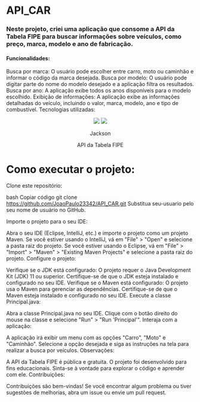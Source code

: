 <h1>API_CAR</h1>


<h3>Neste projeto, criei uma aplicação que consome a API da Tabela FIPE para buscar informações sobre veículos, como preço, marca, modelo e ano de fabricação.</h3>

<h4>Funcionalidades:</h4>

Busca por marca: O usuário pode escolher entre carro, moto ou caminhão e informar o código da marca desejada.
Busca por modelo: O usuário pode digitar parte do nome do modelo desejado e a aplicação filtra os resultados.
Busca por ano: A aplicação exibe todos os anos disponíveis para o modelo escolhido.
Exibição de informações: A aplicação exibe as informações detalhadas do veículo, incluindo o valor, marca, modelo, ano e tipo de combustível.
Tecnologias utilizadas:

<p align="center">
<img src="https://img.shields.io/badge/java-%23ED8B00.svg?style=for-the-badge&logo=java&logoColor=white">
<img src="https://img.shields.io/badge/spring-%236DB33F.svg?style=for-the-badge&logo=spring&logoColor=white">

<p align="center">Jackson
<p align="center">API da Tabela FIPE

<h1>Como executar o projeto:</h1>

Clone este repositório:

bash
Copiar código
git clone https://github.com/JoaoPaulo23342/API_CAR.git
Substitua seu-usuario pelo seu nome de usuário no GitHub.

Importe o projeto para o seu IDE:

Abra o seu IDE (Eclipse, IntelliJ, etc.) e importe o projeto como um projeto Maven.
Se você estiver usando o IntelliJ, vá em "File" > "Open" e selecione a pasta raiz do projeto.
Se você estiver usando o Eclipse, vá em "File" > "Import" > "Maven" > "Existing Maven Projects" e selecione a pasta raiz do projeto.
Configure o projeto:

Verifique se o JDK está configurado: O projeto requer o Java Development Kit (JDK) 11 ou superior. Certifique-se de que o JDK esteja instalado e configurado no seu IDE.
Verifique se o Maven está configurado: O projeto usa o Maven para gerenciar as dependências. Certifique-se de que o Maven esteja instalado e configurado no seu IDE.
Execute a classe Principal.java:

Abra a classe Principal.java no seu IDE.
Clique com o botão direito do mouse na classe e selecione "Run" > "Run 'Principal'".
Interaja com a aplicação:

A aplicação irá exibir um menu com as opções "Carro", "Moto" e "Caminhão".
Selecione a opção desejada e siga as instruções na tela para realizar a busca por veículos.
Observações:

A API da Tabela FIPE é pública e gratuita.
O projeto foi desenvolvido para fins educacionais.
Sinta-se à vontade para explorar o código e aprender com ele.
Contribuições:

Contribuições são bem-vindas! Se você encontrar algum problema ou tiver sugestões de melhorias, abra um issue ou envie um pull request.
